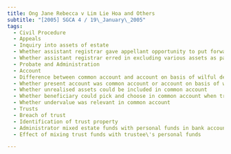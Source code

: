 ```yaml
---
title: Ong Jane Rebecca v Lim Lie Hoa and Others 
subtitle: "[2005] SGCA 4 / 19\_January\_2005"
tags:
  - Civil Procedure
  - Appeals
  - Inquiry into assets of estate
  - Whether assistant registrar gave appellant opportunity to put forward best case
  - Whether assistant registrar erred in excluding various assets as part of estate
  - Probate and Administration
  - Account
  - Difference between common account and account on basis of wilful default
  - Whether present account was common account or account on basis of wilful default
  - Whether unrealised assets could be included in common account
  - Whether beneficiary could pick and choose in common account when trustee used money from mixed fund
  - Whether undervalue was relevant in common account
  - Trusts
  - Breach of trust
  - Identification of trust property
  - Administrator mixed estate funds with personal funds in bank account
  - Effect of mixing trust funds with trustee\'s personal funds

---
```


